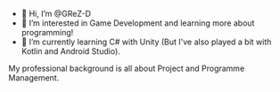 - 👋 Hi, I’m @GReZ-D
- 👀 I’m interested in Game Development and learning more about programming!
- 🌱 I’m currently learning C# with Unity (But I've also played a bit with Kotlin and Android Studio).

My professional background is all about Project and Programme Management.

<!---
GReZ-D/GReZ-D is a ✨ special ✨ repository because its `README.md` (this file) appears on your GitHub profile.
You can click the Preview link to take a look at your changes.
--->
